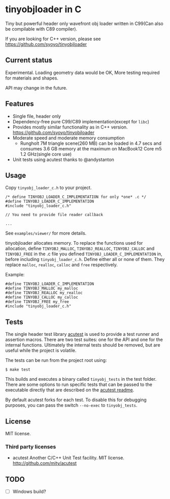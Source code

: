 # tinyobjloader in C

Tiny but powerful header only wavefront obj loader written in C99(Can also be compilable with C89 compiler).

If you are looking for C++ version, please see https://github.com/syoyo/tinyobjloader

## Current status

Experimental. Loading geometry data would be OK, More testing required for materials and shapes.

API may change in the future.

## Features

* Single file, header only 
* Dependency-free pure C99/C89 implementation(except for `libc`)
* Provides mostly similar functionality as in C++ version. https://github.com/syoyo/tinyobjloader
* Moderate speed and moderate memory consumption
  * Rungholt 7M triangle scene(260 MB) can be loaded in 4.7 secs and consumes 3.6 GB memory at the maximum on MacBook12 Core m5 1.2 GHz(single core use)
* Unit tests using acutest thanks to @andystanton 


## Usage

Copy `tinyobj_loader_c.h` to your project.

```
/* define TINYOBJ_LOADER_C_IMPLEMENTATION for only *one* .c */
#define TINYOBJ_LOADER_C_IMPLEMENTATION
#include "tinyobj_loader_c.h"

// You need to provide file reader callback

...

```

See `examples/viewer/` for more details.

tinyobjloader allocates memory. To replace the functions used for allocation,
define `TINYOBJ_MALLOC`, `TINYOBJ_REALLOC`, `TINYOBJ_CALLOC` and `TINYOBJ_FREE` in the .c file
you defined `TINYOBJ_LOADER_C_IMPLEMENTATION` in, before including `tinyobj_loader_c.h`.
Define either all or none of them. They replace `malloc`, `realloc`, `calloc` and `free` respectively.

Example:
```
#define TINYOBJ_LOADER_C_IMPLEMENTATION
#define TINYOBJ_MALLOC my_malloc
#define TINYOBJ_REALLOC my_realloc
#define TINYOBJ_CALLOC my_calloc
#define TINYOBJ_FREE my_free
#include "tinyobj_loader_c.h"
```

## Tests

The single header test library [acutest](https://github.com/mity/acutest) is used to provide a test runner and assertion macros. There are two test suites: one for the API and one for the internal functions. Ultimately the internal tests should be removed, but are useful while the project is volatile.

The tests can be run from the project root using:

```
$ make test
```

This builds and executes a binary called `tinyobj_tests` in the test folder. There are some options to run specific tests that can be passed to the executable directly that are described on the [acutest readme](https://github.com/mity/acutest#running-unit-tests).

By default acutest forks for each test. To disable this for debugging purposes, you can pass the switch `--no-exec` to `tinyobj_tests`.

## License

MIT license.

### Third party licenses

* acutest Another C/C++ Unit Test facility. MIT license. http://github.com/mity/acutest

## TODO

* [ ] Windows build?
